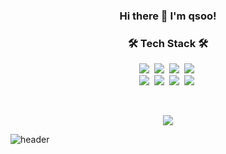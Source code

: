 <h3 align="center">Hi there 👋 I'm qsoo!</h3>

<h3 align="center">🛠 Tech Stack 🛠</h3>


<p align="center">
  <img src="https://img.shields.io/badge/JavaScript-f7df1e?style=flat-square&logo=javascript&logoColor=white"/></a>&nbsp
  <img src="https://img.shields.io/badge/HTML5-e34f26?style=flat-square&logo=html5&logoColor=white"/></a>&nbsp
  <img src="https://img.shields.io/badge/CSS3-1572B6?style=flat-square&logo=css3&logoColor=white"/></a>&nbsp
  <img src="https://img.shields.io/badge/Python-3766AB?style=flat-square&logo=Python&logoColor=white"/></a>&nbsp  
  <br>
  <img src="https://img.shields.io/badge/Vue.js-4FC08D?style=flat-square&logo=Vue.js&logoColor=white"/></a>&nbsp
  <img src="https://img.shields.io/badge/Django-092E20?style=flat-square&logo=Django&logoColor=white"/></a>&nbsp 
  <img src="https://img.shields.io/badge/Bootstrap-7952B3?style=flat-square&logo=Bootstrap&logoColor=white"/></a>&nbsp
  <img src="https://img.shields.io/badge/react-61dafb?style=flat-square&logo=React&logoColor=white"/></a>&nbsp
  <br>
</p>

<br>

<p align="center">
    <img src="https://github-readme-stats.vercel.app/api?username=qsoo&show_icons=true&bg_color=30,97f784,f8d33d&title_color=fff&text_color=fff&icon_color=fff&count_private=true"/></a>
</p>

![header](https://capsule-render.vercel.app/api?type=wave&color=f8d33d&height=150&section=footer&animation=twinkling)
<br>

<!--
**qsoo/qsoo** is a ✨ _special_ ✨ repository because its `README.md` (this file) appears on your GitHub profile.

Here are some ideas to get you started:

- 🔭 I’m currently working on ...
- 🌱 I’m currently learning ...
- 👯 I’m looking to collaborate on ...
- 🤔 I’m looking for help with ...
- 💬 Ask me about ...
- 📫 How to reach me: ...
- 😄 Pronouns: ...
- ⚡ Fun fact: ...
-->
